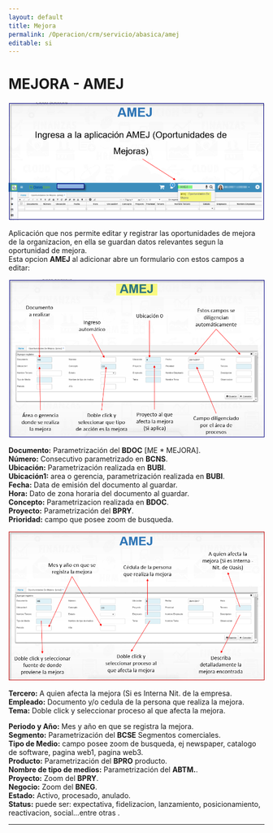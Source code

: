 ```yaml
---  
layout: default  
title: Mejora  
permalink: /Operacion/crm/servicio/abasica/amej  
editable: si  
---  
```


# MEJORA - AMEJ   

![](amej1.png)  

Aplicación que nos permite editar y registrar las oportunidades de mejora de la organizacion, en ella se guardan datos relevantes segun la oportunidad de mejora.   
Esta opcion **AMEJ** al adicionar abre un formulario con estos campos a editar:  

![](amej2.png)  

**Documento:**  Parametrización del **BDOC** [ME * MEJORA].  
**Número:**  Consecutivo parametrizado en **BCNS**.  
**Ubicación:**  Parametrización realizada en **BUBI**.  
**Ubicación1:**  area o gerencia, parametrización realizada en **BUBI**.  
**Fecha:** Data de emisión del documento al guardar.  
**Hora:** Dato de zona horaria del documento al guardar.  
**Concepto:**  Parametrizacion realizada en **BDOC**.  
**Proyecto:**  Parametrización del **BPRY**.   
**Prioridad:** campo que posee zoom de busqueda.  

![](amej3.png)  

**Tercero:** A quien afecta la mejora (Si es Interna Nit. de la empresa.  
**Empleado:** Documento y/o cedula de la persona que realiza la mejora.  
**Tema:** Doble click y seleccionar proceso al que afecta la mejora.  

**Periodo y Año:** Mes y año en que se registra la mejora.  
**Segmento:** Parametrización del **BCSE** Segmentos comerciales.  
**Tipo de Medio:** campo posee zoom de busqueda, ej newspaper, catalogo de software, pagina web1, pagina web3.  
**Producto:** Parametrización del **BPRO** producto.  
**Nombre de tipo de medios:**  Parametrización del **ABTM.**.  
**Proyecto:** Zoom del **BPRY**.  
**Negocio:** Zoom del **BNEG**.  
**Estado:** Activo, procesado, anulado.  
**Status:** puede ser: expectativa, fidelizacion, lanzamiento, posicionamiento, reactivacion, social...entre otras .  


********




